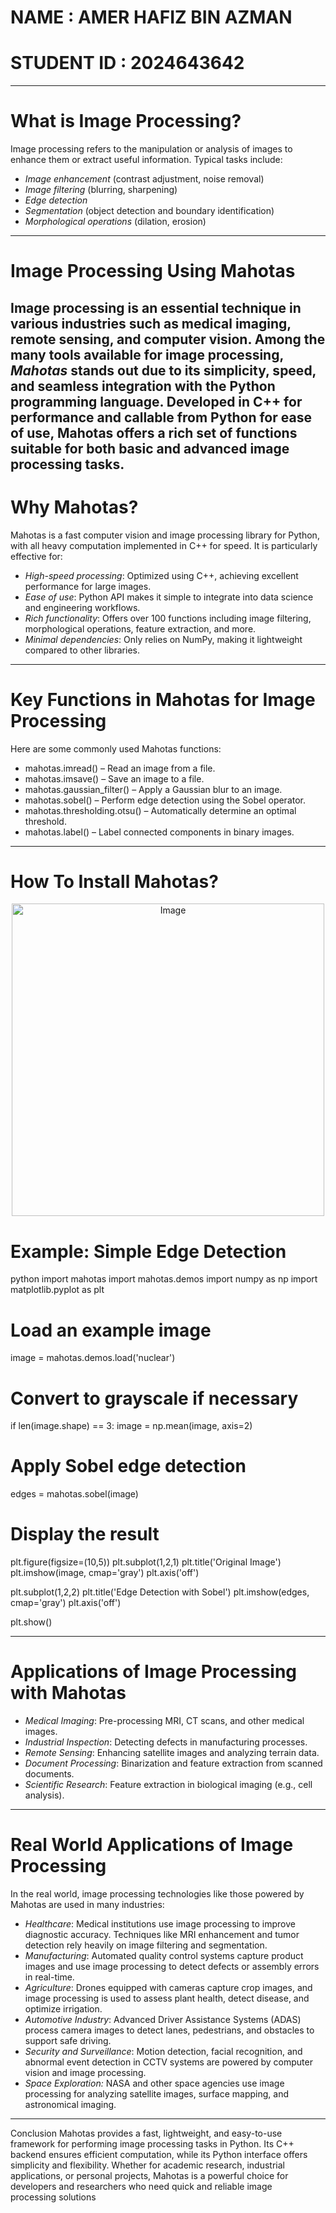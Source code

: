 # NAME : AMER HAFIZ BIN AZMAN
# STUDENT ID : 2024643642

---

# What is Image Processing?

Image processing refers to the manipulation or analysis of images to enhance them or extract useful information. Typical tasks include:

- *Image enhancement* (contrast adjustment, noise removal)
- *Image filtering* (blurring, sharpening)
- *Edge detection*
- *Segmentation* (object detection and boundary identification)
- *Morphological operations* (dilation, erosion)

---

# Image Processing Using Mahotas

Image processing is an essential technique in various industries such as medical imaging, remote sensing, and computer vision. Among the many tools available for image processing, *Mahotas* stands out due to its simplicity, speed, and seamless integration with the Python programming language. Developed in C++ for performance and callable from Python for ease of use, Mahotas offers a rich set of functions suitable for both basic and advanced image processing tasks.
---

# Why Mahotas?

Mahotas is a fast computer vision and image processing library for Python, with all heavy computation implemented in C++ for speed. It is particularly effective for:

- *High-speed processing*: Optimized using C++, achieving excellent performance for large images.
- *Ease of use*: Python API makes it simple to integrate into data science and engineering workflows.
- *Rich functionality*: Offers over 100 functions including image filtering, morphological operations, feature extraction, and more.
- *Minimal dependencies*: Only relies on NumPy, making it lightweight compared to other libraries.

---

# Key Functions in Mahotas for Image Processing

Here are some commonly used Mahotas functions:

- mahotas.imread() – Read an image from a file.
- mahotas.imsave() – Save an image to a file.
- mahotas.gaussian_filter() – Apply a Gaussian blur to an image.
- mahotas.sobel() – Perform edge detection using the Sobel operator.
- mahotas.thresholding.otsu() – Automatically determine an optimal threshold.
- mahotas.label() – Label connected components in binary images.

---

# How To Install Mahotas?

<p align="center">
  <img src="1.PNG" alt="Image" width="500"/>
</p>



# Example: Simple Edge Detection

python
import mahotas
import mahotas.demos
import numpy as np
import matplotlib.pyplot as plt

# Load an example image
image = mahotas.demos.load('nuclear')

# Convert to grayscale if necessary
if len(image.shape) == 3:
    image = np.mean(image, axis=2)

# Apply Sobel edge detection
edges = mahotas.sobel(image)

# Display the result
plt.figure(figsize=(10,5))
plt.subplot(1,2,1)
plt.title('Original Image')
plt.imshow(image, cmap='gray')
plt.axis('off')

plt.subplot(1,2,2)
plt.title('Edge Detection with Sobel')
plt.imshow(edges, cmap='gray')
plt.axis('off')

plt.show()


---
# Applications of Image Processing with Mahotas

- *Medical Imaging*: Pre-processing MRI, CT scans, and other medical images.
- *Industrial Inspection*: Detecting defects in manufacturing processes.
- *Remote Sensing*: Enhancing satellite images and analyzing terrain data.
- *Document Processing*: Binarization and feature extraction from scanned documents.
- *Scientific Research*: Feature extraction in biological imaging (e.g., cell analysis).

---

# Real World Applications of Image Processing
In the real world, image processing technologies like those powered by Mahotas are used in many industries:

- *Healthcare*: Medical institutions use image processing to improve diagnostic accuracy. Techniques like MRI enhancement and tumor detection rely heavily on image filtering and segmentation.
- *Manufacturing*: Automated quality control systems capture product images and use image processing to detect defects or assembly errors in real-time.
- *Agriculture*: Drones equipped with cameras capture crop images, and image processing is used to assess plant health, detect disease, and optimize irrigation.
- *Automotive Industry*: Advanced Driver Assistance Systems (ADAS) process camera images to detect lanes, pedestrians, and obstacles to support safe driving.
- *Security and Surveillance*: Motion detection, facial recognition, and abnormal event detection in CCTV systems are powered by computer vision and image processing.
- *Space Exploration:* NASA and other space agencies use image processing for analyzing satellite images, surface mapping, and astronomical imaging.

---

Conclusion
Mahotas provides a fast, lightweight, and easy-to-use framework for performing image processing tasks in Python. Its C++ backend ensures efficient computation, while its Python interface offers simplicity and flexibility. Whether for academic research, industrial applications, or personal projects, Mahotas is a powerful choice for developers and researchers who need quick and reliable image processing solutions
